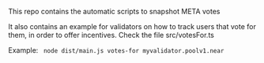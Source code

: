 This repo contains the automatic scripts to snapshot META votes


It also contains an example for validators on how to track users that vote for them, in order to offer incentives. 
Check the file src/votesFor.ts

Example:
<code>
node dist/main.js votes-for myvalidator.poolv1.near
</code>